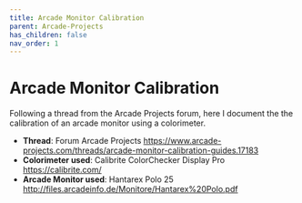 ```yaml
---
title: Arcade Monitor Calibration
parent: Arcade-Projects
has_children: false
nav_order: 1
---
```


# Arcade Monitor Calibration

Following a thread from the Arcade Projects forum, here I document the the calibration of an arcade monitor using a colorimeter.

- **Thread**: Forum Arcade Projects https://www.arcade-projects.com/threads/arcade-monitor-calibration-guides.17183
- **Colorimeter used**: Calibrite ColorChecker Display Pro https://calibrite.com/
- **Arcade Monitor used**: Hantarex Polo 25 http://files.arcadeinfo.de/Monitore/Hantarex%20Polo.pdf






